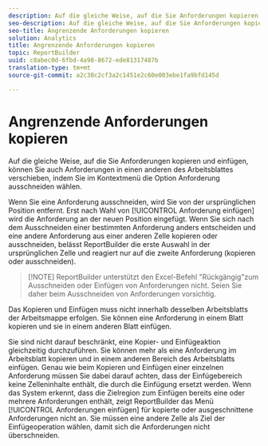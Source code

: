 ```yaml
---
description: Auf die gleiche Weise, auf die Sie Anforderungen kopieren und einfügen, können Sie auch Anforderungen in einen anderen des Arbeitsblattes verschieben, indem Sie im Kontextmenü die Option Anforderung ausschneiden wählen.
seo-description: Auf die gleiche Weise, auf die Sie Anforderungen kopieren und einfügen, können Sie auch Anforderungen in einen anderen des Arbeitsblattes verschieben, indem Sie im Kontextmenü die Option Anforderung ausschneiden wählen.
seo-title: Angrenzende Anforderungen kopieren
solution: Analytics
title: Angrenzende Anforderungen kopieren
topic: ReportBuilder
uuid: c8abec0d-6fbd-4a98-8672-ede81317487b
translation-type: tm+mt
source-git-commit: a2c38c2cf3a2c1451e2c60e003ebe1fa9bfd145d

---
```



# Angrenzende Anforderungen kopieren

Auf die gleiche Weise, auf die Sie Anforderungen kopieren und einfügen, können Sie auch Anforderungen in einen anderen des Arbeitsblattes verschieben, indem Sie im Kontextmenü die Option Anforderung ausschneiden wählen.

Wenn Sie eine Anforderung ausschneiden, wird Sie von der ursprünglichen Position entfernt. Erst nach Wahl von [!UICONTROL Anforderung einfügen] wird die Anforderung an der neuen Position eingefügt. Wenn Sie sich nach dem Ausschneiden einer bestimmten Anforderung anders entscheiden und eine andere Anforderung aus einer anderen Zelle kopieren oder ausschneiden, belässt ReportBuilder die erste Auswahl in der ursprünglichen Zelle und reagiert nur auf die zweite Anforderung (kopieren oder ausschneiden).

> [!NOTE] ReportBuilder unterstützt den Excel-Befehl "Rückgängig"zum Ausschneiden oder Einfügen von Anforderungen nicht. Seien Sie daher beim Ausschneiden von Anforderungen vorsichtig.

Das Kopieren und Einfügen muss nicht innerhalb desselben Arbeitsblatts der Arbeitsmappe erfolgen. Sie können eine Anforderung in einem Blatt kopieren und sie in einem anderen Blatt einfügen.

Sie sind nicht darauf beschränkt, eine Kopier- und Einfügeaktion gleichzeitig durchzuführen. Sie können mehr als eine Anforderung im Arbeitsblatt kopieren und in einem anderen Bereich des Arbeitsblatts einfügen. Genau wie beim Kopieren und Einfügen einer einzelnen Anforderung müssen Sie dabei darauf achten, dass der Einfügebereich keine Zelleninhalte enthält, die durch die Einfügung ersetzt werden. Wenn das System erkennt, dass die Zielregion zum Einfügen bereits eine oder mehrere Anforderungen enthält, zeigt ReportBuilder das Menü [!UICONTROL Anforderungen einfügen] für kopierte oder ausgeschnittene Anforderungen nicht an. Sie müssen eine andere Zelle als Ziel der Einfügeoperation wählen, damit sich die Anforderungen nicht überschneiden.
